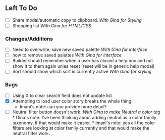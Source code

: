 ## Left To Do
- [ ] Share modal/automatic copy to clipboard. *With Gina for Styling*
- [ ] Shopping list *With Gina for HTML/CSS*

### Changes/Additions
- [ ] Need to overwrite, save new saved palette *With Gina for interface*
- [ ] how to remove saved palettes *With Gina for interface*
- [ ] Builder should remember when a user has closed a help box and not show it to them again unles reset (reset will be in generic help modal)
- [ ] Sort should show which sort is currently active *With Gina for styling*

### Bugs
- [ ] Using X to clear search field does not update list
- [x] Attempting to load user color story breaks the whole thing.
  * Imani's note: can you provide more detail?
- [ ] Neutral filter button doesn't work. *With Gina to make Neutral a color tag*
      * Gina's note: I've been thinking about adding neutral as a color family taxonomy, if that would make it easier.
      * Imani's note: yes all the color filters are looking at color family currently and that would make the neutral filter work.